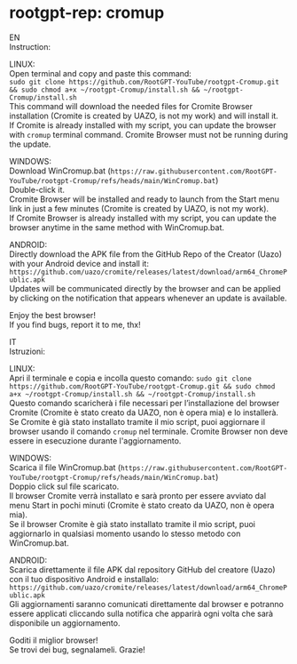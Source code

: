 # rootgpt-rep: cromup
EN  
Instruction:  
  
LINUX:  
Open terminal and copy and paste this command:  
`sudo git clone https://github.com/RootGPT-YouTube/rootgpt-Cromup.git && sudo chmod a+x ~/rootgpt-Cromup/install.sh && ~/rootgpt-Cromup/install.sh`  
This command will download the needed files for Cromite Browser installation (Cromite is created by UAZO, is not my work) and will install it.  
If Cromite is already installed with my script, you can update the browser with `cromup` terminal command. Cromite Browser must not be running during the update.  
  
WINDOWS:  
Download WinCromup.bat (`https://raw.githubusercontent.com/RootGPT-YouTube/rootgpt-Cromup/refs/heads/main/WinCromup.bat`)  
Double-click it.  
Cromite Browser will be installed and ready to launch from the Start menu link in just a few minutes (Cromite is created by UAZO, is not my work).  
If Cromite Browser is already installed with my script, you can update the browser anytime in the same method with WinCromup.bat.  
  
ANDROID:  
Directly download the APK file from the GitHub Repo of the Creator (Uazo) with your Android device and install it: `https://github.com/uazo/cromite/releases/latest/download/arm64_ChromePublic.apk`  
Updates will be communicated directly by the browser and can be applied by clicking on the notification that appears whenever an update is available.  

Enjoy the best browser!  
If you find bugs, report it to me, thx!  

IT  
Istruzioni:

LINUX:  
Apri il terminale e copia e incolla questo comando: `sudo git clone https://github.com/RootGPT-YouTube/rootgpt-Cromup.git && sudo chmod a+x ~/rootgpt-Cromup/install.sh && ~/rootgpt-Cromup/install.sh`  
Questo comando scaricherà i file necessari per l’installazione del browser Cromite (Cromite è stato creato da UAZO, non è opera mia) e lo installerà.  
Se Cromite è già stato installato tramite il mio script, puoi aggiornare il browser usando il comando `cromup` nel terminale. Cromite Browser non deve essere in esecuzione durante l'aggiornamento.  
  
WINDOWS:  
Scarica il file WinCromup.bat (`https://raw.githubusercontent.com/RootGPT-YouTube/rootgpt-Cromup/refs/heads/main/WinCromup.bat`)  
Doppio click sul file scaricato.  
Il browser Cromite verrà installato e sarà pronto per essere avviato dal menu Start in pochi minuti (Cromite è stato creato da UAZO, non è opera mia).  
Se il browser Cromite è già stato installato tramite il mio script, puoi aggiornarlo in qualsiasi momento usando lo stesso metodo con WinCromup.bat.  
  
ANDROID:  
Scarica direttamente il file APK dal repository GitHub del creatore (Uazo) con il tuo dispositivo Android e installalo: `https://github.com/uazo/cromite/releases/latest/download/arm64_ChromePublic.apk`  
Gli aggiornamenti saranno comunicati direttamente dal browser e potranno essere applicati cliccando sulla notifica che apparirà ogni volta che sarà disponibile un aggiornamento.  

Goditi il miglior browser!  
Se trovi dei bug, segnalameli. Grazie!
